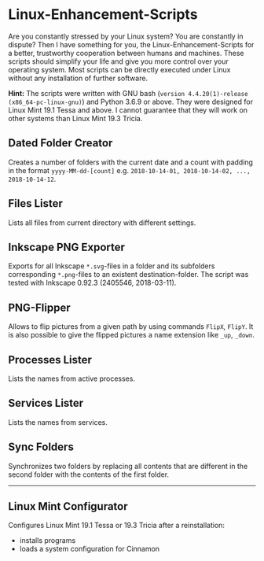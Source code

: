 # Linux-Enhancement-Scripts
Are you constantly stressed by your Linux system? You are constantly in dispute?
Then I have something for you, the Linux-Enhancement-Scripts for a better, trustworthy cooperation
between humans and machines. These scripts should simplify your life and give you more control over your operating system.
Most scripts can be directly executed under Linux without any installation of further software.

**Hint:** The scripts were written with GNU bash (`version 4.4.20(1)-release (x86_64-pc-linux-gnu)`) and Python 3.6.9
or above. They were designed for Linux Mint 19.1 Tessa and above. I cannot guarantee that they will work on other systems 
than Linux Mint 19.3 Tricia.

## Dated Folder Creator
Creates a number of folders with the current date and a count with padding in the format `yyyy-MM-dd-[count]`
e.g. `2018-10-14-01, 2018-10-14-02, ..., 2018-10-14-12`.

## Files Lister
Lists all files from current directory with different settings.

## Inkscape PNG Exporter
Exports for all Inkscape `*.svg`-files in a folder and its subfolders corresponding `*.png`-files 
to an existent destination-folder. The script was tested with Inkscape 0.92.3 (2405546, 2018-03-11).

## PNG-Flipper
Allows to flip pictures from a given path by using commands `FlipX`, `FlipY`. 
It is also possible to give the flipped pictures a name extension like `_up`, `_down`.

## Processes Lister
Lists the names from active processes.

## Services Lister
Lists the names from services.

## Sync Folders
Synchronizes two folders by replacing all contents that are different in the second folder with the contents of the first folder.

<hr>

## Linux Mint Configurator
Configures Linux Mint 19.1 Tessa or 19.3 Tricia after a reinstallation:
- installs programs
- loads a system configuration for Cinnamon
